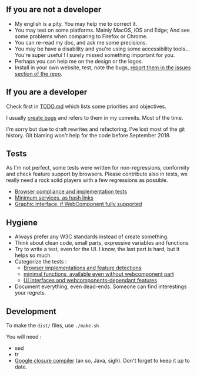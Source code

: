 If you are not a developer
--------------------------

- My english is a pity. You may help me to correct it.
- You may test on some platforms. Mainly MacOS, iOS and Edge; And see some problems when comparing to Firefox or Chrome.
- You can re-read my doc, and ask me some precisions.
- You may be have a disability and you're using some accessibility tools… You're super useful ! I surely missed something important for you.
- Perhaps you can help me on the design or the logos.
- Install in your own website, test, note the bugs, [report them in the issues section of the repo](https://github.com/dascritch/cpu-audio/issues).


If you are a developer
----------------------

Check first in [TODO.md](TODO) which lists some priorities and objectives.

I usually [create bugs](https://github.com/dascritch/cpu-audio/issues) and refers to them in my commits. Most of the time.

I'm sorry but due to draft rewrites and refactoring, I've lost most of the git history. Git blaming won't help for the code before September 2018.


Tests
-----

As I'm not perfect, some tests were written for non-regressions, conformity and check feature support by browsers. Please contribute also in tests, we really need a rock solid players with a few regressions as possible.

 * [Browser compliance and implementation tests](./tests-browser.html)
 * [Minimum services, as hash links](./tests-minimal.html)
 * [Graphic interface, if WebComponent fully supported](./tests-interface.html)


Hygiene
-------

- Always prefer any W3C standards instead of create something.
- Think about clean code, small parts, expressive variables and functions
- Try to write a test, even for the UI. I know, the last part is hard, but it helps so much
- Categorize the tests :
  - [Browser implementations and feature detections](./test-browser.html)
  - [minimal functions, available even without webcomponent part](./test-minimal.html)
  - [UI interfaces and webcomponents-dependant features](./test-interface.html)
- Document everything, even dead-ends. Someone can find interestings your regrets.


Development
-----------

To make the `dist/` files, use `./make.sh`

You will need :
- sed
- tr
- [Google closure compiler](https://developers.google.com/closure/compiler/) (an so, Java, sigh). Don't forget to keep it up to date.

<!-- {% include footer.html %} -->
